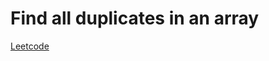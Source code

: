 Find all duplicates in an array
===============================
[Leetcode](https://leetcode.com/problems/find-all-duplicates-in-an-array/)